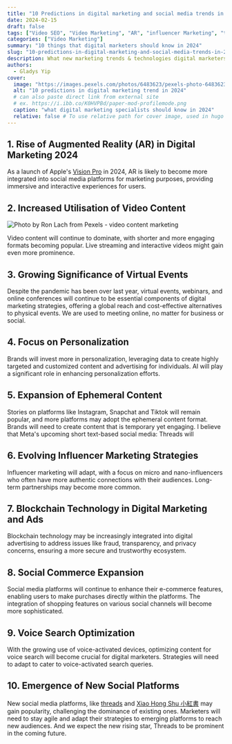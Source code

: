 ```yaml
---
title: "10 Predictions in digital marketing and social media trends in 2024"
date: 2024-02-15
draft: false 
tags: ["Video SEO", "Video Marketing", "AR", "influencer Marketing", "threads", "Xiao Hong Shu"]
categories: ["Video Marketing"]
summary: "10 things that digital marketers should know in 2024"
slug: "10-predictions-in-digital-marketing-and-social-media-trends-in-2024"
description: What new marketing trends & technologies digital marketers should know in 2024.
authors: 
  - Gladys Yip
cover:
  image: "https://images.pexels.com/photos/6483623/pexels-photo-6483623.jpeg"
  alt: "10 predictions in digital marketing trend in 2024"
  # can also paste direct link from external site
  # ex. https://i.ibb.co/K0HVPBd/paper-mod-profilemode.png
  caption: "what digital marketing specialists should know in 2024"
  relative: false # To use relative path for cover image, used in hugo Page-bundles
---
```


## 1. Rise of Augmented Reality (AR) in Digital Marketing 2024

As a launch of Apple's [Vision Pro](https://www.apple.com/apple-vision-pro/) in 2024, AR is likely to become more integrated into social media platforms for marketing purposes, providing immersive and interactive experiences for users.

## 2. Increased Utilisation of Video Content

![Photo by Ron Lach from Pexels - video content marketing](https://images.pexels.com/photos/8368350/pexels-photo-8368350.jpeg)

Video content will continue to dominate, with shorter and more engaging formats becoming popular. Live streaming and interactive videos might gain even more prominence.

## 3. Growing Significance of Virtual Events

Despite the pandemic has been over last year, virtual events, webinars, and online conferences will continue to be essential components of digital marketing strategies, offering a global reach and cost-effective alternatives to physical events. We are used to meeting online, no matter for business or social.

## 4. Focus on Personalization

Brands will invest more in personalization, leveraging data to create highly targeted and customized content and advertising for individuals. AI will play a significant role in enhancing personalization efforts.

## 5. Expansion of Ephemeral Content
Stories on platforms like Instagram, Snapchat and Tiktok will remain popular, and more platforms may adopt the ephemeral content format. Brands will need to create content that is temporary yet engaging. I believe that Meta's upcoming short text-based social media: Threads will

## 6. Evolving Influencer Marketing Strategies

Influencer marketing will adapt, with a focus on micro and nano-influencers who often have more authentic connections with their audiences. Long-term partnerships may become more common.

## 7. Blockchain Technology in Digital Marketing and Ads

Blockchain technology may be increasingly integrated into digital advertising to address issues like fraud, transparency, and privacy concerns, ensuring a more secure and trustworthy ecosystem.

## 8. Social Commerce Expansion

Social media platforms will continue to enhance their e-commerce features, enabling users to make purchases directly within the platforms. The integration of shopping features on various social channels will become more sophisticated.

## 9. Voice Search Optimization

With the growing use of voice-activated devices, optimizing content for voice search will become crucial for digital marketers. Strategies will need to adapt to cater to voice-activated search queries.

## 10. Emergence of New Social Platforms

New social media platforms, like [threads](https://www.threads.net/) and [Xiao Hong Shu 小紅書](https://www.xiaohongshu.com/explore) may gain popularity, challenging the dominance of existing ones. Marketers will need to stay agile and adapt their strategies to emerging platforms to reach new audiences. And we expect the new rising star, Threads to be prominent in the coming future.